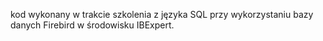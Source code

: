 kod wykonany w trakcie szkolenia z języka SQL przy wykorzystaniu bazy danych Firebird w środowisku IBExpert.
